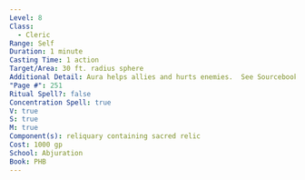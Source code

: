 ```yaml
---
Level: 8
Class:
  - Cleric
Range: Self
Duration: 1 minute
Casting Time: 1 action
Target/Area: 30 ft. radius sphere
Additional Detail: Aura helps allies and hurts enemies.  See Sourcebook.
"Page #": 251
Ritual Spell?: false
Concentration Spell: true
V: true
S: true
M: true
Component(s): reliquary containing sacred relic
Cost: 1000 gp
School: Abjuration
Book: PHB
---
```

